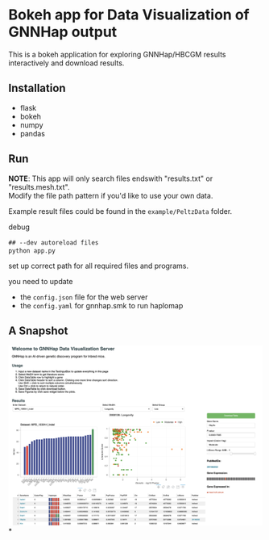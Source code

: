# Bokeh app for Data Visualization of GNNHap output

This is a bokeh application for exploring GNNHap/HBCGM results interactively and download results.


## Installation

- flask
- bokeh
- numpy
- pandas

## Run 



**NOTE**: This app will only search files endswith "results.txt" or "results.mesh.txt".  
Modify the file path pattern if you'd like to use your own data.

Example result files could be found in the `example/PeltzData` folder.


debug  
```shell
## --dev autoreload files 
python app.py
```

set up correct path for all required files and programs.

you need to update 
- the `config.json` file for the web server
- the `config.yaml` for gnnhap.smk to run haplomap


## A Snapshot 
![GNNHap](static/images/GNNHap.png)*

